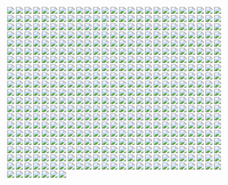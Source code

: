 ![](https://github.com/zero85258/hybrid_rudiments/blob/master/imgs/rudiments_alternated-cheese-ka-307.png)
![](https://github.com/zero85258/hybrid_rudiments/blob/master/imgs/rudiments_alternated-cheese-pataflafla-28.png)
![](https://github.com/zero85258/hybrid_rudiments/blob/master/imgs/rudiments_alternated-pataflafla-27.png)
![](https://github.com/zero85258/hybrid_rudiments/blob/master/imgs/rudiments_alternated-pataflaka-309.png)
![](https://github.com/zero85258/hybrid_rudiments/blob/master/imgs/rudiments_alternated-pattyacue-157.png)
![](https://github.com/zero85258/hybrid_rudiments/blob/master/imgs/rudiments_alternated-swiss-tap-drag-391.png)
![](https://github.com/zero85258/hybrid_rudiments/blob/master/imgs/rudiments_alternating-flyz-273.png)
![](https://github.com/zero85258/hybrid_rudiments/blob/master/imgs/rudiments_alternating-four-note-swiss-army-triplet-461.png)
![](https://github.com/zero85258/hybrid_rudiments/blob/master/imgs/rudiments_alternating-hertas-269.png)
![](https://github.com/zero85258/hybrid_rudiments/blob/master/imgs/rudiments_alternating-hertas-with-same-hand-accents-271.png)
![](https://github.com/zero85258/hybrid_rudiments/blob/master/imgs/rudiments_alternating-hertas-with-upbeat-accents-270.png)
![](https://github.com/zero85258/hybrid_rudiments/blob/master/imgs/rudiments_alternating-one-handed-tap-drag-242.png)
![](https://github.com/zero85258/hybrid_rudiments/blob/master/imgs/rudiments_alternating-pattys-162.png)
![](https://github.com/zero85258/hybrid_rudiments/blob/master/imgs/rudiments_alternating-single-stroke-five-249.png)
![](https://github.com/zero85258/hybrid_rudiments/blob/master/imgs/rudiments_alternating-single-stroke-five-with-upbeat-accents-250.png)
![](https://github.com/zero85258/hybrid_rudiments/blob/master/imgs/rudiments_alternating-single-stroke-four-245.png)
![](https://github.com/zero85258/hybrid_rudiments/blob/master/imgs/rudiments_alternating-single-stroke-nine-247.png)
![](https://github.com/zero85258/hybrid_rudiments/blob/master/imgs/rudiments_alternating-single-stroke-seven-246.png)
![](https://github.com/zero85258/hybrid_rudiments/blob/master/imgs/rudiments_alternating-single-stroke-six-248.png)
![](https://github.com/zero85258/hybrid_rudiments/blob/master/imgs/rudiments_alternating-single-stroke-three-244.png)
![](https://github.com/zero85258/hybrid_rudiments/blob/master/imgs/rudiments_alternating-swiss-army-triplet-144.png)
![](https://github.com/zero85258/hybrid_rudiments/blob/master/imgs/rudiments_alternating-swiss-flam-drag-266.png)
![](https://github.com/zero85258/hybrid_rudiments/blob/master/imgs/rudiments_backward-eggbeaters-399.png)
![](https://github.com/zero85258/hybrid_rudiments/blob/master/imgs/rudiments_beater-paradiddle-206.png)
![](https://github.com/zero85258/hybrid_rudiments/blob/master/imgs/rudiments_bee-report-508.png)
![](https://github.com/zero85258/hybrid_rudiments/blob/master/imgs/rudiments_berger-lesson-25-113.png)
![](https://github.com/zero85258/hybrid_rudiments/blob/master/imgs/rudiments_blurz-132.png)
![](https://github.com/zero85258/hybrid_rudiments/blob/master/imgs/rudiments_book-mark-41.png)
![](https://github.com/zero85258/hybrid_rudiments/blob/master/imgs/rudiments_book-report-1.png)
![](https://github.com/zero85258/hybrid_rudiments/blob/master/imgs/rudiments_book-report-variations-353.png)
![](https://github.com/zero85258/hybrid_rudiments/blob/master/imgs/rudiments_book-report-with-extra-credit-232.png)
![](https://github.com/zero85258/hybrid_rudiments/blob/master/imgs/rudiments_brille-stroke-241.png)
![](https://github.com/zero85258/hybrid_rudiments/blob/master/imgs/rudiments_buguda-chickens-267.png)
![](https://github.com/zero85258/hybrid_rudiments/blob/master/imgs/rudiments_buzz-flaps-400.png)
![](https://github.com/zero85258/hybrid_rudiments/blob/master/imgs/rudiments_buzzadiddle-268.png)
![](https://github.com/zero85258/hybrid_rudiments/blob/master/imgs/rudiments_casey-claw-42.png)
![](https://github.com/zero85258/hybrid_rudiments/blob/master/imgs/rudiments_change-ups-110.png)
![](https://github.com/zero85258/hybrid_rudiments/blob/master/imgs/rudiments_chatachichi-43.png)
![](https://github.com/zero85258/hybrid_rudiments/blob/master/imgs/rudiments_cheese-2.png)
![](https://github.com/zero85258/hybrid_rudiments/blob/master/imgs/rudiments_cheese-3-2-1-473.png)
![](https://github.com/zero85258/hybrid_rudiments/blob/master/imgs/rudiments_cheese-accent-193.png)
![](https://github.com/zero85258/hybrid_rudiments/blob/master/imgs/rudiments_cheese-back-flip-45.png)
![](https://github.com/zero85258/hybrid_rudiments/blob/master/imgs/rudiments_cheese-berger-222.png)
![](https://github.com/zero85258/hybrid_rudiments/blob/master/imgs/rudiments_cheese-chain-46.png)
![](https://github.com/zero85258/hybrid_rudiments/blob/master/imgs/rudiments_cheese-chatachichi-397.png)
![](https://github.com/zero85258/hybrid_rudiments/blob/master/imgs/rudiments_cheese-chutichuhs-40.png)
![](https://github.com/zero85258/hybrid_rudiments/blob/master/imgs/rudiments_cheese-chutra-cheese-119.png)
![](https://github.com/zero85258/hybrid_rudiments/blob/master/imgs/rudiments_cheese-doctoral-thesis-354.png)
![](https://github.com/zero85258/hybrid_rudiments/blob/master/imgs/rudiments_cheese-double-paradiddle-48.png)
![](https://github.com/zero85258/hybrid_rudiments/blob/master/imgs/rudiments_cheese-double-paradiddle-diddle-439.png)
![](https://github.com/zero85258/hybrid_rudiments/blob/master/imgs/rudiments_cheese-double-parafladdle-diddle-499.png)
![](https://github.com/zero85258/hybrid_rudiments/blob/master/imgs/rudiments_cheese-dragateenth-395.png)
![](https://github.com/zero85258/hybrid_rudiments/blob/master/imgs/rudiments_cheese-drags-216.png)
![](https://github.com/zero85258/hybrid_rudiments/blob/master/imgs/rudiments_cheese-five-chatachichi-398.png)
![](https://github.com/zero85258/hybrid_rudiments/blob/master/imgs/rudiments_cheese-five-stroke-paradiddle-286.png)
![](https://github.com/zero85258/hybrid_rudiments/blob/master/imgs/rudiments_cheese-flama-chuck-184.png)
![](https://github.com/zero85258/hybrid_rudiments/blob/master/imgs/rudiments_cheese-flama-chucka-diddle-182.png)
![](https://github.com/zero85258/hybrid_rudiments/blob/master/imgs/rudiments_cheese-flama-diddly-447.png)
![](https://github.com/zero85258/hybrid_rudiments/blob/master/imgs/rudiments_cheese-flamacue-swiss-149.png)
![](https://github.com/zero85258/hybrid_rudiments/blob/master/imgs/rudiments_cheese-flamalet-478.png)
![](https://github.com/zero85258/hybrid_rudiments/blob/master/imgs/rudiments_cheese-flammed-zigiddy-bops-312.png)
![](https://github.com/zero85258/hybrid_rudiments/blob/master/imgs/rudiments_cheese-fubars-51.png)
![](https://github.com/zero85258/hybrid_rudiments/blob/master/imgs/rudiments_cheese-inverted-threes-54.png)
![](https://github.com/zero85258/hybrid_rudiments/blob/master/imgs/rudiments_cheese-ka-55.png)
![](https://github.com/zero85258/hybrid_rudiments/blob/master/imgs/rudiments_cheese-para-pa-diddle-401.png)
![](https://github.com/zero85258/hybrid_rudiments/blob/master/imgs/rudiments_cheese-paradiddle-47.png)
![](https://github.com/zero85258/hybrid_rudiments/blob/master/imgs/rudiments_cheese-paradiddle-diddle-50.png)
![](https://github.com/zero85258/hybrid_rudiments/blob/master/imgs/rudiments_cheese-paradiddle-diddle-a-135.png)
![](https://github.com/zero85258/hybrid_rudiments/blob/master/imgs/rudiments_cheese-paradiddle-diddle-diddle-279.png)
![](https://github.com/zero85258/hybrid_rudiments/blob/master/imgs/rudiments_cheese-paradiddle-flafla-474.png)
![](https://github.com/zero85258/hybrid_rudiments/blob/master/imgs/rudiments_cheese-parafladdle-diddle-diddle-496.png)
![](https://github.com/zero85258/hybrid_rudiments/blob/master/imgs/rudiments_cheese-pataflafla-3.png)
![](https://github.com/zero85258/hybrid_rudiments/blob/master/imgs/rudiments_cheese-quickity-klotz-504.png)
![](https://github.com/zero85258/hybrid_rudiments/blob/master/imgs/rudiments_cheese-quickity-klotz-kicked-up-a-notch-505.png)
![](https://github.com/zero85258/hybrid_rudiments/blob/master/imgs/rudiments_cheese-ripits-472.png)
![](https://github.com/zero85258/hybrid_rudiments/blob/master/imgs/rudiments_cheese-roll-56.png)
![](https://github.com/zero85258/hybrid_rudiments/blob/master/imgs/rudiments_cheese-shirley-murphy-470.png)
![](https://github.com/zero85258/hybrid_rudiments/blob/master/imgs/rudiments_cheese-single-274.png)
![](https://github.com/zero85258/hybrid_rudiments/blob/master/imgs/rudiments_cheese-swiss-double-paradiddle-388.png)
![](https://github.com/zero85258/hybrid_rudiments/blob/master/imgs/rudiments_cheese-swiss-triple-paradiddle-389.png)
![](https://github.com/zero85258/hybrid_rudiments/blob/master/imgs/rudiments_cheese-triple-paradiddle-49.png)
![](https://github.com/zero85258/hybrid_rudiments/blob/master/imgs/rudiments_cheese-triplet-pataflafla-210.png)
![](https://github.com/zero85258/hybrid_rudiments/blob/master/imgs/rudiments_cheese-zigiddy-bops-313.png)
![](https://github.com/zero85258/hybrid_rudiments/blob/master/imgs/rudiments_cheesea-flamacue-diddle-155.png)
![](https://github.com/zero85258/hybrid_rudiments/blob/master/imgs/rudiments_cheeseacue-147.png)
![](https://github.com/zero85258/hybrid_rudiments/blob/master/imgs/rudiments_cheeseacue-drag-158.png)
![](https://github.com/zero85258/hybrid_rudiments/blob/master/imgs/rudiments_cheeseacue-five-152.png)
![](https://github.com/zero85258/hybrid_rudiments/blob/master/imgs/rudiments_cheeseafladdle-118.png)
![](https://github.com/zero85258/hybrid_rudiments/blob/master/imgs/rudiments_cheeseasingle-261.png)
![](https://github.com/zero85258/hybrid_rudiments/blob/master/imgs/rudiments_cheesecha-44.png)
![](https://github.com/zero85258/hybrid_rudiments/blob/master/imgs/rudiments_cheesed-deviled-eggs-396.png)
![](https://github.com/zero85258/hybrid_rudiments/blob/master/imgs/rudiments_cheesy-pancakes-215.png)
![](https://github.com/zero85258/hybrid_rudiments/blob/master/imgs/rudiments_chewbacca-diddle-509.png)
![](https://github.com/zero85258/hybrid_rudiments/blob/master/imgs/rudiments_chinese-fives-213.png)
![](https://github.com/zero85258/hybrid_rudiments/blob/master/imgs/rudiments_choo-choo-4.png)
![](https://github.com/zero85258/hybrid_rudiments/blob/master/imgs/rudiments_chuck-cheese-237.png)
![](https://github.com/zero85258/hybrid_rudiments/blob/master/imgs/rudiments_chumbly-bumkinsteen-218.png)
![](https://github.com/zero85258/hybrid_rudiments/blob/master/imgs/rudiments_churruckitahs-6.png)
![](https://github.com/zero85258/hybrid_rudiments/blob/master/imgs/rudiments_chut-cheese-7.png)
![](https://github.com/zero85258/hybrid_rudiments/blob/master/imgs/rudiments_chutichuhs-8.png)
![](https://github.com/zero85258/hybrid_rudiments/blob/master/imgs/rudiments_chutra-cheese-9.png)
![](https://github.com/zero85258/hybrid_rudiments/blob/master/imgs/rudiments_chutuddas-57.png)
![](https://github.com/zero85258/hybrid_rudiments/blob/master/imgs/rudiments_crazy-harry-280.png)
![](https://github.com/zero85258/hybrid_rudiments/blob/master/imgs/rudiments_cupcakes-511.png)
![](https://github.com/zero85258/hybrid_rudiments/blob/master/imgs/rudiments_delayed-dragadiddle-385.png)
![](https://github.com/zero85258/hybrid_rudiments/blob/master/imgs/rudiments_deviled-eggs-12.png)
![](https://github.com/zero85258/hybrid_rudiments/blob/master/imgs/rudiments_didda-let-202.png)
![](https://github.com/zero85258/hybrid_rudiments/blob/master/imgs/rudiments_diddle-egg-five-58.png)
![](https://github.com/zero85258/hybrid_rudiments/blob/master/imgs/rudiments_diddle-flafla-59.png)
![](https://github.com/zero85258/hybrid_rudiments/blob/master/imgs/rudiments_diddle-herta-60.png)
![](https://github.com/zero85258/hybrid_rudiments/blob/master/imgs/rudiments_displaced-flamacue-197.png)
![](https://github.com/zero85258/hybrid_rudiments/blob/master/imgs/rudiments_displaced-flamacue-with-diddle-on-three-281.png)
![](https://github.com/zero85258/hybrid_rudiments/blob/master/imgs/rudiments_displaced-flamacue-with-diddles-on-one-and-three-282.png)
![](https://github.com/zero85258/hybrid_rudiments/blob/master/imgs/rudiments_doctor-rion-133.png)
![](https://github.com/zero85258/hybrid_rudiments/blob/master/imgs/rudiments_doctoral-thesis-61.png)
![](https://github.com/zero85258/hybrid_rudiments/blob/master/imgs/rudiments_double-accented-single-flam-drag-63.png)
![](https://github.com/zero85258/hybrid_rudiments/blob/master/imgs/rudiments_double-dragadiddle-380.png)
![](https://github.com/zero85258/hybrid_rudiments/blob/master/imgs/rudiments_double-flam-drag-10.png)
![](https://github.com/zero85258/hybrid_rudiments/blob/master/imgs/rudiments_double-flam-drag-diddle-486.png)
![](https://github.com/zero85258/hybrid_rudiments/blob/master/imgs/rudiments_double-flam-drag-diddle-diddle-487.png)
![](https://github.com/zero85258/hybrid_rudiments/blob/master/imgs/rudiments_double-flam-drag-triple-paradiddle-488.png)
![](https://github.com/zero85258/hybrid_rudiments/blob/master/imgs/rudiments_double-flam-flam-paradiddle-191.png)
![](https://github.com/zero85258/hybrid_rudiments/blob/master/imgs/rudiments_double-flamacue-196.png)
![](https://github.com/zero85258/hybrid_rudiments/blob/master/imgs/rudiments_double-flammed-mill-109.png)
![](https://github.com/zero85258/hybrid_rudiments/blob/master/imgs/rudiments_double-flammed-swiss-army-triplet-64.png)
![](https://github.com/zero85258/hybrid_rudiments/blob/master/imgs/rudiments_double-para-flamadiddle-379.png)
![](https://github.com/zero85258/hybrid_rudiments/blob/master/imgs/rudiments_double-para-swiss-flam-drags-355.png)
![](https://github.com/zero85258/hybrid_rudiments/blob/master/imgs/rudiments_double-paradiddle-diddle-408.png)
![](https://github.com/zero85258/hybrid_rudiments/blob/master/imgs/rudiments_double-paradiddle-diddle-nine-stroke-roll-409.png)
![](https://github.com/zero85258/hybrid_rudiments/blob/master/imgs/rudiments_double-paradiddle-flamacue-223.png)
![](https://github.com/zero85258/hybrid_rudiments/blob/master/imgs/rudiments_double-paradiddle-flamacue-with-flam-on-five-283.png)
![](https://github.com/zero85258/hybrid_rudiments/blob/master/imgs/rudiments_double-parafladdle-diddle-497.png)
![](https://github.com/zero85258/hybrid_rudiments/blob/master/imgs/rudiments_double-ratamaflam-140.png)
![](https://github.com/zero85258/hybrid_rudiments/blob/master/imgs/rudiments_drag-double-paradiddle-358.png)
![](https://github.com/zero85258/hybrid_rudiments/blob/master/imgs/rudiments_drag-paradiddle-diddle-356.png)
![](https://github.com/zero85258/hybrid_rudiments/blob/master/imgs/rudiments_drag-patty-66.png)
![](https://github.com/zero85258/hybrid_rudiments/blob/master/imgs/rudiments_drag-triple-paradiddle-357.png)
![](https://github.com/zero85258/hybrid_rudiments/blob/master/imgs/rudiments_dragalet-195.png)
![](https://github.com/zero85258/hybrid_rudiments/blob/master/imgs/rudiments_dragateenth-194.png)
![](https://github.com/zero85258/hybrid_rudiments/blob/master/imgs/rudiments_eggbeaters-11.png)
![](https://github.com/zero85258/hybrid_rudiments/blob/master/imgs/rudiments_elmer-fudd-diddle-477.png)
![](https://github.com/zero85258/hybrid_rudiments/blob/master/imgs/rudiments_essay-217.png)
![](https://github.com/zero85258/hybrid_rudiments/blob/master/imgs/rudiments_fifty-five-510.png)
![](https://github.com/zero85258/hybrid_rudiments/blob/master/imgs/rudiments_five-stroke-diddle-herta-314.png)
![](https://github.com/zero85258/hybrid_rudiments/blob/master/imgs/rudiments_five-stroke-dragadiddle-412.png)
![](https://github.com/zero85258/hybrid_rudiments/blob/master/imgs/rudiments_five-stroke-flamtas-315.png)
![](https://github.com/zero85258/hybrid_rudiments/blob/master/imgs/rudiments_five-stroke-herta-253.png)
![](https://github.com/zero85258/hybrid_rudiments/blob/master/imgs/rudiments_five-stroke-paradiddle-203.png)
![](https://github.com/zero85258/hybrid_rudiments/blob/master/imgs/rudiments_five-stroke-paradiddle-herta-255.png)
![](https://github.com/zero85258/hybrid_rudiments/blob/master/imgs/rudiments_five-stroke-paradiddle-rudy-mental-316.png)
![](https://github.com/zero85258/hybrid_rudiments/blob/master/imgs/rudiments_flaflam-drag-68.png)
![](https://github.com/zero85258/hybrid_rudiments/blob/master/imgs/rudiments_flam-a-flam-291.png)
![](https://github.com/zero85258/hybrid_rudiments/blob/master/imgs/rudiments_flam-accent-2-239.png)
![](https://github.com/zero85258/hybrid_rudiments/blob/master/imgs/rudiments_flam-accent-drag-151.png)
![](https://github.com/zero85258/hybrid_rudiments/blob/master/imgs/rudiments_flam-accent-roll-219.png)
![](https://github.com/zero85258/hybrid_rudiments/blob/master/imgs/rudiments_flam-beaters-69.png)
![](https://github.com/zero85258/hybrid_rudiments/blob/master/imgs/rudiments_flam-beats-112.png)
![](https://github.com/zero85258/hybrid_rudiments/blob/master/imgs/rudiments_flam-change-ups-111.png)
![](https://github.com/zero85258/hybrid_rudiments/blob/master/imgs/rudiments_flam-cheese-paradiddle-32.png)
![](https://github.com/zero85258/hybrid_rudiments/blob/master/imgs/rudiments_flam-devils-318.png)
![](https://github.com/zero85258/hybrid_rudiments/blob/master/imgs/rudiments_flam-double-paradiddle-71.png)
![](https://github.com/zero85258/hybrid_rudiments/blob/master/imgs/rudiments_flam-double-paradiddle-diddle-437.png)
![](https://github.com/zero85258/hybrid_rudiments/blob/master/imgs/rudiments_flam-double-paradiddle-diddle-nine-stroke-roll-440.png)
![](https://github.com/zero85258/hybrid_rudiments/blob/master/imgs/rudiments_flam-double-parafladdle-diddle-498.png)
![](https://github.com/zero85258/hybrid_rudiments/blob/master/imgs/rudiments_flam-drag-a-poo-319.png)
![](https://github.com/zero85258/hybrid_rudiments/blob/master/imgs/rudiments_flam-drag-chatachichi-359.png)
![](https://github.com/zero85258/hybrid_rudiments/blob/master/imgs/rudiments_flam-drag-chutichuhs-479.png)
![](https://github.com/zero85258/hybrid_rudiments/blob/master/imgs/rudiments_flam-drag-double-paradiddle-236.png)
![](https://github.com/zero85258/hybrid_rudiments/blob/master/imgs/rudiments_flam-drag-double-paradiddle-diddle-441.png)
![](https://github.com/zero85258/hybrid_rudiments/blob/master/imgs/rudiments_flam-drag-double-parafladdle-diddle-500.png)
![](https://github.com/zero85258/hybrid_rudiments/blob/master/imgs/rudiments_flam-drag-five-stroke-paradiddle-285.png)
![](https://github.com/zero85258/hybrid_rudiments/blob/master/imgs/rudiments_flam-drag-flafla-29.png)
![](https://github.com/zero85258/hybrid_rudiments/blob/master/imgs/rudiments_flam-drag-flamadiddle-360.png)
![](https://github.com/zero85258/hybrid_rudiments/blob/master/imgs/rudiments_flam-drag-flamafladdle-361.png)
![](https://github.com/zero85258/hybrid_rudiments/blob/master/imgs/rudiments_flam-drag-paradiddle-70.png)
![](https://github.com/zero85258/hybrid_rudiments/blob/master/imgs/rudiments_flam-drag-paradiddle-diddle-362.png)
![](https://github.com/zero85258/hybrid_rudiments/blob/master/imgs/rudiments_flam-drag-parafladdle-363.png)
![](https://github.com/zero85258/hybrid_rudiments/blob/master/imgs/rudiments_flam-drag-pataflafla-diddle-364.png)
![](https://github.com/zero85258/hybrid_rudiments/blob/master/imgs/rudiments_flam-drag-quickity-klotz-506.png)
![](https://github.com/zero85258/hybrid_rudiments/blob/master/imgs/rudiments_flam-drag-single-262.png)
![](https://github.com/zero85258/hybrid_rudiments/blob/master/imgs/rudiments_flam-drag-triple-paradiddle-365.png)
![](https://github.com/zero85258/hybrid_rudiments/blob/master/imgs/rudiments_flam-dragadiddle-diddle-366.png)
![](https://github.com/zero85258/hybrid_rudiments/blob/master/imgs/rudiments_flam-eight-stroke-roll-422.png)
![](https://github.com/zero85258/hybrid_rudiments/blob/master/imgs/rudiments_flam-eleven-stroke-roll-403.png)
![](https://github.com/zero85258/hybrid_rudiments/blob/master/imgs/rudiments_flam-eleven-triple-paradiddle-406.png)
![](https://github.com/zero85258/hybrid_rudiments/blob/master/imgs/rudiments_flam-fifteen-stroke-roll-418.png)
![](https://github.com/zero85258/hybrid_rudiments/blob/master/imgs/rudiments_flam-five-14.png)
![](https://github.com/zero85258/hybrid_rudiments/blob/master/imgs/rudiments_flam-five-double-drag-diddle-490.png)
![](https://github.com/zero85258/hybrid_rudiments/blob/master/imgs/rudiments_flam-five-double-paradiddle-367.png)
![](https://github.com/zero85258/hybrid_rudiments/blob/master/imgs/rudiments_flam-five-double-paradiddle-diddle-442.png)
![](https://github.com/zero85258/hybrid_rudiments/blob/master/imgs/rudiments_flam-five-double-parafladdle-diddle-501.png)
![](https://github.com/zero85258/hybrid_rudiments/blob/master/imgs/rudiments_flam-five-drag-diddle-491.png)
![](https://github.com/zero85258/hybrid_rudiments/blob/master/imgs/rudiments_flam-five-drag-diddle-diddle-492.png)
![](https://github.com/zero85258/hybrid_rudiments/blob/master/imgs/rudiments_flam-five-drag-paradiddle-493.png)
![](https://github.com/zero85258/hybrid_rudiments/blob/master/imgs/rudiments_flam-five-flafla-30.png)
![](https://github.com/zero85258/hybrid_rudiments/blob/master/imgs/rudiments_flam-five-paradiddle-84.png)
![](https://github.com/zero85258/hybrid_rudiments/blob/master/imgs/rudiments_flam-five-paradiddle-diddle-369.png)
![](https://github.com/zero85258/hybrid_rudiments/blob/master/imgs/rudiments_flam-five-patty-72.png)
![](https://github.com/zero85258/hybrid_rudiments/blob/master/imgs/rudiments_flam-five-quickity-klotz-507.png)
![](https://github.com/zero85258/hybrid_rudiments/blob/master/imgs/rudiments_flam-five-single-263.png)
![](https://github.com/zero85258/hybrid_rudiments/blob/master/imgs/rudiments_flam-five-superdiddle-287.png)
![](https://github.com/zero85258/hybrid_rudiments/blob/master/imgs/rudiments_flam-five-tapafladdle-372.png)
![](https://github.com/zero85258/hybrid_rudiments/blob/master/imgs/rudiments_flam-five-triple-paradiddle-368.png)
![](https://github.com/zero85258/hybrid_rudiments/blob/master/imgs/rudiments_flam-flam-16.png)
![](https://github.com/zero85258/hybrid_rudiments/blob/master/imgs/rudiments_flam-flam-flamadiddle-122.png)
![](https://github.com/zero85258/hybrid_rudiments/blob/master/imgs/rudiments_flam-flam-tap-199.png)
![](https://github.com/zero85258/hybrid_rudiments/blob/master/imgs/rudiments_flam-flamalet-168.png)
![](https://github.com/zero85258/hybrid_rudiments/blob/master/imgs/rudiments_flam-four-flams-126.png)
![](https://github.com/zero85258/hybrid_rudiments/blob/master/imgs/rudiments_flam-four-stroke-roll-423.png)
![](https://github.com/zero85258/hybrid_rudiments/blob/master/imgs/rudiments_flam-fourteen-stroke-roll-419.png)
![](https://github.com/zero85258/hybrid_rudiments/blob/master/imgs/rudiments_flam-hertas-174.png)
![](https://github.com/zero85258/hybrid_rudiments/blob/master/imgs/rudiments_flam-invention-1-175.png)
![](https://github.com/zero85258/hybrid_rudiments/blob/master/imgs/rudiments_flam-jiggers-264.png)
![](https://github.com/zero85258/hybrid_rudiments/blob/master/imgs/rudiments_flam-mill-drag-265.png)
![](https://github.com/zero85258/hybrid_rudiments/blob/master/imgs/rudiments_flam-muppets-306.png)
![](https://github.com/zero85258/hybrid_rudiments/blob/master/imgs/rudiments_flam-nine-double-paradiddle-414.png)
![](https://github.com/zero85258/hybrid_rudiments/blob/master/imgs/rudiments_flam-nine-double-paradiddle-diddle-444.png)
![](https://github.com/zero85258/hybrid_rudiments/blob/master/imgs/rudiments_flam-nine-stroke-roll-288.png)
![](https://github.com/zero85258/hybrid_rudiments/blob/master/imgs/rudiments_flam-nine-triple-paradiddle-405.png)
![](https://github.com/zero85258/hybrid_rudiments/blob/master/imgs/rudiments_flam-paradiddle-diddle-a-121.png)
![](https://github.com/zero85258/hybrid_rudiments/blob/master/imgs/rudiments_flam-paradiddle-diddle-diddle-278.png)
![](https://github.com/zero85258/hybrid_rudiments/blob/master/imgs/rudiments_flam-paradiddle-five-221.png)
![](https://github.com/zero85258/hybrid_rudiments/blob/master/imgs/rudiments_flam-paradiddle-variations-73.png)
![](https://github.com/zero85258/hybrid_rudiments/blob/master/imgs/rudiments_flam-parafladdle-diddle-456.png)
![](https://github.com/zero85258/hybrid_rudiments/blob/master/imgs/rudiments_flam-parafladdle-diddle-diddle-495.png)
![](https://github.com/zero85258/hybrid_rudiments/blob/master/imgs/rudiments_flam-puguda-484.png)
![](https://github.com/zero85258/hybrid_rudiments/blob/master/imgs/rudiments_flam-roll-74.png)
![](https://github.com/zero85258/hybrid_rudiments/blob/master/imgs/rudiments_flam-seven-double-paradiddle-413.png)
![](https://github.com/zero85258/hybrid_rudiments/blob/master/imgs/rudiments_flam-seven-double-paradiddle-diddle-443.png)
![](https://github.com/zero85258/hybrid_rudiments/blob/master/imgs/rudiments_flam-seven-stroke-roll-289.png)
![](https://github.com/zero85258/hybrid_rudiments/blob/master/imgs/rudiments_flam-seven-triple-paradiddle-404.png)
![](https://github.com/zero85258/hybrid_rudiments/blob/master/imgs/rudiments_flam-seven-ups-290.png)
![](https://github.com/zero85258/hybrid_rudiments/blob/master/imgs/rudiments_flam-seventeen-stroke-roll-417.png)
![](https://github.com/zero85258/hybrid_rudiments/blob/master/imgs/rudiments_flam-single-275.png)
![](https://github.com/zero85258/hybrid_rudiments/blob/master/imgs/rudiments_flam-single-with-cheese-on-one-276.png)
![](https://github.com/zero85258/hybrid_rudiments/blob/master/imgs/rudiments_flam-single-with-cheese-on-three-277.png)
![](https://github.com/zero85258/hybrid_rudiments/blob/master/imgs/rudiments_flam-six-stroke-roll-424.png)
![](https://github.com/zero85258/hybrid_rudiments/blob/master/imgs/rudiments_flam-sixteen-stroke-roll-416.png)
![](https://github.com/zero85258/hybrid_rudiments/blob/master/imgs/rudiments_flam-stutters-75.png)
![](https://github.com/zero85258/hybrid_rudiments/blob/master/imgs/rudiments_flam-tap-double-paradiddle-370.png)
![](https://github.com/zero85258/hybrid_rudiments/blob/master/imgs/rudiments_flam-tap-paradiddle-83.png)
![](https://github.com/zero85258/hybrid_rudiments/blob/master/imgs/rudiments_flam-tap-paradiddle-diddle-459.png)
![](https://github.com/zero85258/hybrid_rudiments/blob/master/imgs/rudiments_flam-tap-triple-paradiddle-371.png)
![](https://github.com/zero85258/hybrid_rudiments/blob/master/imgs/rudiments_flam-ten-stroke-roll-421.png)
![](https://github.com/zero85258/hybrid_rudiments/blob/master/imgs/rudiments_flam-thirteen-stroke-roll-402.png)
![](https://github.com/zero85258/hybrid_rudiments/blob/master/imgs/rudiments_flam-thirteen-triple-paradiddle-407.png)
![](https://github.com/zero85258/hybrid_rudiments/blob/master/imgs/rudiments_flam-triple-paradiddle-76.png)
![](https://github.com/zero85258/hybrid_rudiments/blob/master/imgs/rudiments_flam-triple-stroke-roll-77.png)
![](https://github.com/zero85258/hybrid_rudiments/blob/master/imgs/rudiments_flam-twelve-stroke-roll-420.png)
![](https://github.com/zero85258/hybrid_rudiments/blob/master/imgs/rudiments_flam-upbeat-diddles-320.png)
![](https://github.com/zero85258/hybrid_rudiments/blob/master/imgs/rudiments_flam-upbeat-five-257.png)
![](https://github.com/zero85258/hybrid_rudiments/blob/master/imgs/rudiments_flama-chuck-178.png)
![](https://github.com/zero85258/hybrid_rudiments/blob/master/imgs/rudiments_flama-chucka-diddle-180.png)
![](https://github.com/zero85258/hybrid_rudiments/blob/master/imgs/rudiments_flama-diddle-diddle-176.png)
![](https://github.com/zero85258/hybrid_rudiments/blob/master/imgs/rudiments_flama-diddly-446.png)
![](https://github.com/zero85258/hybrid_rudiments/blob/master/imgs/rudiments_flama-flama-flam-flam-125.png)
![](https://github.com/zero85258/hybrid_rudiments/blob/master/imgs/rudiments_flama-flama-flam-tap-124.png)
![](https://github.com/zero85258/hybrid_rudiments/blob/master/imgs/rudiments_flama-flamacue-diddle-150.png)
![](https://github.com/zero85258/hybrid_rudiments/blob/master/imgs/rudiments_flama-flive-a-tap-373.png)
![](https://github.com/zero85258/hybrid_rudiments/blob/master/imgs/rudiments_flama-singles-463.png)
![](https://github.com/zero85258/hybrid_rudiments/blob/master/imgs/rudiments_flama-swiss-army-triplet-185.png)
![](https://github.com/zero85258/hybrid_rudiments/blob/master/imgs/rudiments_flama-tap-flafla-374.png)
![](https://github.com/zero85258/hybrid_rudiments/blob/master/imgs/rudiments_flamacue-a-cue-177.png)
![](https://github.com/zero85258/hybrid_rudiments/blob/master/imgs/rudiments_flamacue-a-diddle-172.png)
![](https://github.com/zero85258/hybrid_rudiments/blob/master/imgs/rudiments_flamacue-a-flafla-189.png)
![](https://github.com/zero85258/hybrid_rudiments/blob/master/imgs/rudiments_flamacue-diddle-82.png)
![](https://github.com/zero85258/hybrid_rudiments/blob/master/imgs/rudiments_flamacue-drag-156.png)
![](https://github.com/zero85258/hybrid_rudiments/blob/master/imgs/rudiments_flamacue-five-153.png)
![](https://github.com/zero85258/hybrid_rudiments/blob/master/imgs/rudiments_flamacue-swiss-148.png)
![](https://github.com/zero85258/hybrid_rudiments/blob/master/imgs/rudiments_flamadiddle-flam-flam-138.png)
![](https://github.com/zero85258/hybrid_rudiments/blob/master/imgs/rudiments_flamalet-183.png)
![](https://github.com/zero85258/hybrid_rudiments/blob/master/imgs/rudiments_flamasingle-260.png)
![](https://github.com/zero85258/hybrid_rudiments/blob/master/imgs/rudiments_flamatapz-259.png)
![](https://github.com/zero85258/hybrid_rudiments/blob/master/imgs/rudiments_flamdiddle-186.png)
![](https://github.com/zero85258/hybrid_rudiments/blob/master/imgs/rudiments_flamill-drags-81.png)
![](https://github.com/zero85258/hybrid_rudiments/blob/master/imgs/rudiments_flammed-3-2-1-17.png)
![](https://github.com/zero85258/hybrid_rudiments/blob/master/imgs/rudiments_flammed-alternated-swiss-tap-drag-392.png)
![](https://github.com/zero85258/hybrid_rudiments/blob/master/imgs/rudiments_flammed-alternating-single-stroke-four-327.png)
![](https://github.com/zero85258/hybrid_rudiments/blob/master/imgs/rudiments_flammed-alternating-single-stroke-nine-328.png)
![](https://github.com/zero85258/hybrid_rudiments/blob/master/imgs/rudiments_flammed-alternating-single-stroke-seven-329.png)
![](https://github.com/zero85258/hybrid_rudiments/blob/master/imgs/rudiments_flammed-alternating-single-stroke-six-330.png)
![](https://github.com/zero85258/hybrid_rudiments/blob/master/imgs/rudiments_flammed-alternating-single-stroke-three-331.png)
![](https://github.com/zero85258/hybrid_rudiments/blob/master/imgs/rudiments_flammed-backward-eggbeaters-476.png)
![](https://github.com/zero85258/hybrid_rudiments/blob/master/imgs/rudiments_flammed-chinese-fives-481.png)
![](https://github.com/zero85258/hybrid_rudiments/blob/master/imgs/rudiments_flammed-double-mill-80.png)
![](https://github.com/zero85258/hybrid_rudiments/blob/master/imgs/rudiments_flammed-doubles-65.png)
![](https://github.com/zero85258/hybrid_rudiments/blob/master/imgs/rudiments_flammed-eggbeaters-475.png)
![](https://github.com/zero85258/hybrid_rudiments/blob/master/imgs/rudiments_flammed-five-stroke-paradiddle-284.png)
![](https://github.com/zero85258/hybrid_rudiments/blob/master/imgs/rudiments_flammed-lesson-25-321.png)
![](https://github.com/zero85258/hybrid_rudiments/blob/master/imgs/rudiments_flammed-para-pa-diddle-292.png)
![](https://github.com/zero85258/hybrid_rudiments/blob/master/imgs/rudiments_flammed-ravioli-231.png)
![](https://github.com/zero85258/hybrid_rudiments/blob/master/imgs/rudiments_flammed-ripits-471.png)
![](https://github.com/zero85258/hybrid_rudiments/blob/master/imgs/rudiments_flammed-shirley-murphy-469.png)
![](https://github.com/zero85258/hybrid_rudiments/blob/master/imgs/rudiments_flammed-single-ratamacue-235.png)
![](https://github.com/zero85258/hybrid_rudiments/blob/master/imgs/rudiments_flammed-single-stroke-four-322.png)
![](https://github.com/zero85258/hybrid_rudiments/blob/master/imgs/rudiments_flammed-single-stroke-nine-323.png)
![](https://github.com/zero85258/hybrid_rudiments/blob/master/imgs/rudiments_flammed-single-stroke-seven-324.png)
![](https://github.com/zero85258/hybrid_rudiments/blob/master/imgs/rudiments_flammed-single-stroke-six-325.png)
![](https://github.com/zero85258/hybrid_rudiments/blob/master/imgs/rudiments_flammed-single-stroke-three-326.png)
![](https://github.com/zero85258/hybrid_rudiments/blob/master/imgs/rudiments_flammed-swiss-tap-drag-394.png)
![](https://github.com/zero85258/hybrid_rudiments/blob/master/imgs/rudiments_flammed-triplets-79.png)
![](https://github.com/zero85258/hybrid_rudiments/blob/master/imgs/rudiments_flammed-zigiddy-bops-311.png)
![](https://github.com/zero85258/hybrid_rudiments/blob/master/imgs/rudiments_flamtaplets-220.png)
![](https://github.com/zero85258/hybrid_rudiments/blob/master/imgs/rudiments_flamtas-78.png)
![](https://github.com/zero85258/hybrid_rudiments/blob/master/imgs/rudiments_flim-swiss-triplet-293.png)
![](https://github.com/zero85258/hybrid_rudiments/blob/master/imgs/rudiments_flive-a-flam-375.png)
![](https://github.com/zero85258/hybrid_rudiments/blob/master/imgs/rudiments_flive-flafla-tap-376.png)
![](https://github.com/zero85258/hybrid_rudiments/blob/master/imgs/rudiments_flow-five-130.png)
![](https://github.com/zero85258/hybrid_rudiments/blob/master/imgs/rudiments_flyz-272.png)
![](https://github.com/zero85258/hybrid_rudiments/blob/master/imgs/rudiments_four-flam-flam-flamadiddle-145.png)
![](https://github.com/zero85258/hybrid_rudiments/blob/master/imgs/rudiments_four-note-swiss-army-triplet-204.png)
![](https://github.com/zero85258/hybrid_rudiments/blob/master/imgs/rudiments_four-stroke-cheese-fubars-294.png)
![](https://github.com/zero85258/hybrid_rudiments/blob/master/imgs/rudiments_four-stroke-flamaruff-238.png)
![](https://github.com/zero85258/hybrid_rudiments/blob/master/imgs/rudiments_four-stroke-fubars-332.png)
![](https://github.com/zero85258/hybrid_rudiments/blob/master/imgs/rudiments_four-stroke-ruff-double-paradiddle-333.png)
![](https://github.com/zero85258/hybrid_rudiments/blob/master/imgs/rudiments_four-stroke-ruff-double-ratamacue-170.png)
![](https://github.com/zero85258/hybrid_rudiments/blob/master/imgs/rudiments_four-stroke-ruff-inverted-paradiddle-334.png)
![](https://github.com/zero85258/hybrid_rudiments/blob/master/imgs/rudiments_four-stroke-ruff-paradiddle-173.png)
![](https://github.com/zero85258/hybrid_rudiments/blob/master/imgs/rudiments_four-stroke-ruff-reverse-paradiddle-335.png)
![](https://github.com/zero85258/hybrid_rudiments/blob/master/imgs/rudiments_four-stroke-ruff-single-ratamacue-169.png)
![](https://github.com/zero85258/hybrid_rudiments/blob/master/imgs/rudiments_four-stroke-ruff-triple-paradiddle-336.png)
![](https://github.com/zero85258/hybrid_rudiments/blob/master/imgs/rudiments_four-stroke-ruff-triple-ratamacue-171.png)
![](https://github.com/zero85258/hybrid_rudiments/blob/master/imgs/rudiments_four-stroke-ruffadiddle-diddle-201.png)
![](https://github.com/zero85258/hybrid_rudiments/blob/master/imgs/rudiments_four-stroke-ruffadiddle-tap-337.png)
![](https://github.com/zero85258/hybrid_rudiments/blob/master/imgs/rudiments_french-flams-123.png)
![](https://github.com/zero85258/hybrid_rudiments/blob/master/imgs/rudiments_fubars-52.png)
![](https://github.com/zero85258/hybrid_rudiments/blob/master/imgs/rudiments_fubars-fives-53.png)
![](https://github.com/zero85258/hybrid_rudiments/blob/master/imgs/rudiments_fufives-18.png)
![](https://github.com/zero85258/hybrid_rudiments/blob/master/imgs/rudiments_funky-cheese-304.png)
![](https://github.com/zero85258/hybrid_rudiments/blob/master/imgs/rudiments_funky-cheese-inverts-305.png)
![](https://github.com/zero85258/hybrid_rudiments/blob/master/imgs/rudiments_fuzz-taps-303.png)
![](https://github.com/zero85258/hybrid_rudiments/blob/master/imgs/rudiments_gallops-512.png)
![](https://github.com/zero85258/hybrid_rudiments/blob/master/imgs/rudiments_ghost-flams-20.png)
![](https://github.com/zero85258/hybrid_rudiments/blob/master/imgs/rudiments_grandmas-22.png)
![](https://github.com/zero85258/hybrid_rudiments/blob/master/imgs/rudiments_grandpas-23.png)
![](https://github.com/zero85258/hybrid_rudiments/blob/master/imgs/rudiments_grilled-cheese-452.png)
![](https://github.com/zero85258/hybrid_rudiments/blob/master/imgs/rudiments_herta-21.png)
![](https://github.com/zero85258/hybrid_rudiments/blob/master/imgs/rudiments_hertas-with-same-hand-accents-251.png)
![](https://github.com/zero85258/hybrid_rudiments/blob/master/imgs/rudiments_hertas-with-upbeat-accents-252.png)
![](https://github.com/zero85258/hybrid_rudiments/blob/master/imgs/rudiments_hulka-helicopter-86.png)
![](https://github.com/zero85258/hybrid_rudiments/blob/master/imgs/rudiments_invert-cheese-patty-209.png)
![](https://github.com/zero85258/hybrid_rudiments/blob/master/imgs/rudiments_invert-flam-fours-137.png)
![](https://github.com/zero85258/hybrid_rudiments/blob/master/imgs/rudiments_invert-patty-208.png)
![](https://github.com/zero85258/hybrid_rudiments/blob/master/imgs/rudiments_inverted-book-report-450.png)
![](https://github.com/zero85258/hybrid_rudiments/blob/master/imgs/rudiments_inverted-cheese-85.png)
![](https://github.com/zero85258/hybrid_rudiments/blob/master/imgs/rudiments_inverted-cheese-flam-tap-24.png)
![](https://github.com/zero85258/hybrid_rudiments/blob/master/imgs/rudiments_inverted-cheese-flama-chuck-181.png)
![](https://github.com/zero85258/hybrid_rudiments/blob/master/imgs/rudiments_inverted-cheese-flama-diddly-449.png)
![](https://github.com/zero85258/hybrid_rudiments/blob/master/imgs/rudiments_inverted-cheese-paradiddle-diddle-87.png)
![](https://github.com/zero85258/hybrid_rudiments/blob/master/imgs/rudiments_inverted-double-paradiddle-diddle-438.png)
![](https://github.com/zero85258/hybrid_rudiments/blob/master/imgs/rudiments_inverted-dragadiddle-384.png)
![](https://github.com/zero85258/hybrid_rudiments/blob/master/imgs/rudiments_inverted-flam-double-paradiddle-diddle-445.png)
![](https://github.com/zero85258/hybrid_rudiments/blob/master/imgs/rudiments_inverted-flam-drag-128.png)
![](https://github.com/zero85258/hybrid_rudiments/blob/master/imgs/rudiments_inverted-flam-drag-a-poo-345.png)
![](https://github.com/zero85258/hybrid_rudiments/blob/master/imgs/rudiments_inverted-flam-parafladdle-diddle-458.png)
![](https://github.com/zero85258/hybrid_rudiments/blob/master/imgs/rudiments_inverted-flam-tap-paradiddle-diddle-460.png)
![](https://github.com/zero85258/hybrid_rudiments/blob/master/imgs/rudiments_inverted-flama-chuck-179.png)
![](https://github.com/zero85258/hybrid_rudiments/blob/master/imgs/rudiments_inverted-flama-diddly-448.png)
![](https://github.com/zero85258/hybrid_rudiments/blob/master/imgs/rudiments_inverted-flama-singles-227.png)
![](https://github.com/zero85258/hybrid_rudiments/blob/master/imgs/rudiments_inverted-flamacue-drag-464.png)
![](https://github.com/zero85258/hybrid_rudiments/blob/master/imgs/rudiments_inverted-inverts-25.png)
![](https://github.com/zero85258/hybrid_rudiments/blob/master/imgs/rudiments_inverted-paradiddle-patty-159.png)
![](https://github.com/zero85258/hybrid_rudiments/blob/master/imgs/rudiments_inverted-parafladdle-diddle-457.png)
![](https://github.com/zero85258/hybrid_rudiments/blob/master/imgs/rudiments_inverted-swiss-grinders-465.png)
![](https://github.com/zero85258/hybrid_rudiments/blob/master/imgs/rudiments_inverted-tap-flam-seven-347.png)
![](https://github.com/zero85258/hybrid_rudiments/blob/master/imgs/rudiments_inverted-threes-88.png)
![](https://github.com/zero85258/hybrid_rudiments/blob/master/imgs/rudiments_inverted-triple-stroke-roll-466.png)
![](https://github.com/zero85258/hybrid_rudiments/blob/master/imgs/rudiments_irish-five-19.png)
![](https://github.com/zero85258/hybrid_rudiments/blob/master/imgs/rudiments_kramer-188.png)
![](https://github.com/zero85258/hybrid_rudiments/blob/master/imgs/rudiments_macs-89.png)
![](https://github.com/zero85258/hybrid_rudiments/blob/master/imgs/rudiments_malf-accent-454.png)
![](https://github.com/zero85258/hybrid_rudiments/blob/master/imgs/rudiments_malf-paradiddle-455.png)
![](https://github.com/zero85258/hybrid_rudiments/blob/master/imgs/rudiments_malf-tap-90.png)
![](https://github.com/zero85258/hybrid_rudiments/blob/master/imgs/rudiments_malfs-26.png)
![](https://github.com/zero85258/hybrid_rudiments/blob/master/imgs/rudiments_nf-480.png)
![](https://github.com/zero85258/hybrid_rudiments/blob/master/imgs/rudiments_nice-n-easy-129.png)
![](https://github.com/zero85258/hybrid_rudiments/blob/master/imgs/rudiments_nuttchada-134.png)
![](https://github.com/zero85258/hybrid_rudiments/blob/master/imgs/rudiments_octadiddle-tron-224.png)
![](https://github.com/zero85258/hybrid_rudiments/blob/master/imgs/rudiments_odd-3-even-3-482.png)
![](https://github.com/zero85258/hybrid_rudiments/blob/master/imgs/rudiments_one-handed-five-102.png)
![](https://github.com/zero85258/hybrid_rudiments/blob/master/imgs/rudiments_one-handed-flam-drag-13.png)
![](https://github.com/zero85258/hybrid_rudiments/blob/master/imgs/rudiments_one-handed-flam-five-15.png)
![](https://github.com/zero85258/hybrid_rudiments/blob/master/imgs/rudiments_one-handed-tap-drag-393.png)
![](https://github.com/zero85258/hybrid_rudiments/blob/master/imgs/rudiments_opies-91.png)
![](https://github.com/zero85258/hybrid_rudiments/blob/master/imgs/rudiments_overeasy-114.png)
![](https://github.com/zero85258/hybrid_rudiments/blob/master/imgs/rudiments_para-flam-flam-127.png)
![](https://github.com/zero85258/hybrid_rudiments/blob/master/imgs/rudiments_para-flamadiddle-136.png)
![](https://github.com/zero85258/hybrid_rudiments/blob/master/imgs/rudiments_para-pa-diddle-207.png)
![](https://github.com/zero85258/hybrid_rudiments/blob/master/imgs/rudiments_parabuzzle-92.png)
![](https://github.com/zero85258/hybrid_rudiments/blob/master/imgs/rudiments_paradiddle-diddle-a-120.png)
![](https://github.com/zero85258/hybrid_rudiments/blob/master/imgs/rudiments_paradiddle-diddle-diddle-229.png)
![](https://github.com/zero85258/hybrid_rudiments/blob/master/imgs/rudiments_paradiddle-diddle-herta-348.png)
![](https://github.com/zero85258/hybrid_rudiments/blob/master/imgs/rudiments_paradiddle-five-228.png)
![](https://github.com/zero85258/hybrid_rudiments/blob/master/imgs/rudiments_paradiddle-flafla-93.png)
![](https://github.com/zero85258/hybrid_rudiments/blob/master/imgs/rudiments_paradiddle-flamtas-349.png)
![](https://github.com/zero85258/hybrid_rudiments/blob/master/imgs/rudiments_paradiddle-herta-254.png)
![](https://github.com/zero85258/hybrid_rudiments/blob/master/imgs/rudiments_paradiddle-with-cheese-on-four-240.png)
![](https://github.com/zero85258/hybrid_rudiments/blob/master/imgs/rudiments_parafladdle-117.png)
![](https://github.com/zero85258/hybrid_rudiments/blob/master/imgs/rudiments_parafladdle-diddle-383.png)
![](https://github.com/zero85258/hybrid_rudiments/blob/master/imgs/rudiments_parafladdle-diddle-diddle-494.png)
![](https://github.com/zero85258/hybrid_rudiments/blob/master/imgs/rudiments_pataflaka-308.png)
![](https://github.com/zero85258/hybrid_rudiments/blob/master/imgs/rudiments_patty-five-160.png)
![](https://github.com/zero85258/hybrid_rudiments/blob/master/imgs/rudiments_patty-flam-tap-164.png)
![](https://github.com/zero85258/hybrid_rudiments/blob/master/imgs/rudiments_patty-flamacue-five-161.png)
![](https://github.com/zero85258/hybrid_rudiments/blob/master/imgs/rudiments_patty-invert-167.png)
![](https://github.com/zero85258/hybrid_rudiments/blob/master/imgs/rudiments_patty-seven-98.png)
![](https://github.com/zero85258/hybrid_rudiments/blob/master/imgs/rudiments_patty-six-211.png)
![](https://github.com/zero85258/hybrid_rudiments/blob/master/imgs/rudiments_pattya-diddle-163.png)
![](https://github.com/zero85258/hybrid_rudiments/blob/master/imgs/rudiments_pattya-flam-tap-165.png)
![](https://github.com/zero85258/hybrid_rudiments/blob/master/imgs/rudiments_pattya-invert-166.png)
![](https://github.com/zero85258/hybrid_rudiments/blob/master/imgs/rudiments_pattyacue-154.png)
![](https://github.com/zero85258/hybrid_rudiments/blob/master/imgs/rudiments_plutnduh-31.png)
![](https://github.com/zero85258/hybrid_rudiments/blob/master/imgs/rudiments_poly-flam-drag-97.png)
![](https://github.com/zero85258/hybrid_rudiments/blob/master/imgs/rudiments_puguda-483.png)
![](https://github.com/zero85258/hybrid_rudiments/blob/master/imgs/rudiments_quickity-klotz-502.png)
![](https://github.com/zero85258/hybrid_rudiments/blob/master/imgs/rudiments_quickity-klotz-kicked-up-a-notch-503.png)
![](https://github.com/zero85258/hybrid_rudiments/blob/master/imgs/rudiments_ratama-swiss-cheese-142.png)
![](https://github.com/zero85258/hybrid_rudiments/blob/master/imgs/rudiments_ratamaflam-139.png)
![](https://github.com/zero85258/hybrid_rudiments/blob/master/imgs/rudiments_ratamaswiss-96.png)
![](https://github.com/zero85258/hybrid_rudiments/blob/master/imgs/rudiments_ravioli-95.png)
![](https://github.com/zero85258/hybrid_rudiments/blob/master/imgs/rudiments_reverse-book-report-451.png)
![](https://github.com/zero85258/hybrid_rudiments/blob/master/imgs/rudiments_reverse-cheese-paradiddle-485.png)
![](https://github.com/zero85258/hybrid_rudiments/blob/master/imgs/rudiments_reverse-dragadiddle-382.png)
![](https://github.com/zero85258/hybrid_rudiments/blob/master/imgs/rudiments_reverse-five-225.png)
![](https://github.com/zero85258/hybrid_rudiments/blob/master/imgs/rudiments_reverse-flam-paradiddle-350.png)
![](https://github.com/zero85258/hybrid_rudiments/blob/master/imgs/rudiments_reverse-paradiddle-flafla-100.png)
![](https://github.com/zero85258/hybrid_rudiments/blob/master/imgs/rudiments_reverse-shirley-murphy-468.png)
![](https://github.com/zero85258/hybrid_rudiments/blob/master/imgs/rudiments_ripits-94.png)
![](https://github.com/zero85258/hybrid_rudiments/blob/master/imgs/rudiments_rudy-mental-33.png)
![](https://github.com/zero85258/hybrid_rudiments/blob/master/imgs/rudiments_same-hand-chatachichi-411.png)
![](https://github.com/zero85258/hybrid_rudiments/blob/master/imgs/rudiments_same-hand-cheese-paradiddle-297.png)
![](https://github.com/zero85258/hybrid_rudiments/blob/master/imgs/rudiments_same-hand-five-stroke-herta-344.png)
![](https://github.com/zero85258/hybrid_rudiments/blob/master/imgs/rudiments_same-hand-flam-accent-101.png)
![](https://github.com/zero85258/hybrid_rudiments/blob/master/imgs/rudiments_same-hand-flam-flam-103.png)
![](https://github.com/zero85258/hybrid_rudiments/blob/master/imgs/rudiments_same-hand-flam-paradiddle-296.png)
![](https://github.com/zero85258/hybrid_rudiments/blob/master/imgs/rudiments_same-hand-paradiddle-234.png)
![](https://github.com/zero85258/hybrid_rudiments/blob/master/imgs/rudiments_same-hand-reverse-paradiddle-295.png)
![](https://github.com/zero85258/hybrid_rudiments/blob/master/imgs/rudiments_same-hand-single-flammed-mill-298.png)
![](https://github.com/zero85258/hybrid_rudiments/blob/master/imgs/rudiments_seinfeld-187.png)
![](https://github.com/zero85258/hybrid_rudiments/blob/master/imgs/rudiments_shirley-murphy-34.png)
![](https://github.com/zero85258/hybrid_rudiments/blob/master/imgs/rudiments_side-cheeseadiddle-467.png)
![](https://github.com/zero85258/hybrid_rudiments/blob/master/imgs/rudiments_side-flamadiddle-226.png)
![](https://github.com/zero85258/hybrid_rudiments/blob/master/imgs/rudiments_single-backs-99.png)
![](https://github.com/zero85258/hybrid_rudiments/blob/master/imgs/rudiments_single-flam-drag-62.png)
![](https://github.com/zero85258/hybrid_rudiments/blob/master/imgs/rudiments_single-stroke-five-a-flam-377.png)
![](https://github.com/zero85258/hybrid_rudiments/blob/master/imgs/rudiments_single-stroke-five-with-upbeat-accents-258.png)
![](https://github.com/zero85258/hybrid_rudiments/blob/master/imgs/rudiments_single-stroke-flam-five-131.png)
![](https://github.com/zero85258/hybrid_rudiments/blob/master/imgs/rudiments_slevens-205.png)
![](https://github.com/zero85258/hybrid_rudiments/blob/master/imgs/rudiments_slurred-drag-426.png)
![](https://github.com/zero85258/hybrid_rudiments/blob/master/imgs/rudiments_slurred-eleven-stroke-roll-433.png)
![](https://github.com/zero85258/hybrid_rudiments/blob/master/imgs/rudiments_slurred-fifteen-stroke-roll-429.png)
![](https://github.com/zero85258/hybrid_rudiments/blob/master/imgs/rudiments_slurred-five-stroke-roll-410.png)
![](https://github.com/zero85258/hybrid_rudiments/blob/master/imgs/rudiments_slurred-four-stroke-roll-415.png)
![](https://github.com/zero85258/hybrid_rudiments/blob/master/imgs/rudiments_slurred-fourteen-stroke-roll-430.png)
![](https://github.com/zero85258/hybrid_rudiments/blob/master/imgs/rudiments_slurred-nine-stroke-roll-435.png)
![](https://github.com/zero85258/hybrid_rudiments/blob/master/imgs/rudiments_slurred-seven-stroke-roll-427.png)
![](https://github.com/zero85258/hybrid_rudiments/blob/master/imgs/rudiments_slurred-seventeen-stroke-roll-428.png)
![](https://github.com/zero85258/hybrid_rudiments/blob/master/imgs/rudiments_slurred-six-stroke-roll-425.png)
![](https://github.com/zero85258/hybrid_rudiments/blob/master/imgs/rudiments_slurred-sixteen-stroke-roll-436.png)
![](https://github.com/zero85258/hybrid_rudiments/blob/master/imgs/rudiments_slurred-ten-stroke-roll-434.png)
![](https://github.com/zero85258/hybrid_rudiments/blob/master/imgs/rudiments_slurred-thirteen-stroke-roll-431.png)
![](https://github.com/zero85258/hybrid_rudiments/blob/master/imgs/rudiments_slurred-twelve-stroke-roll-432.png)
![](https://github.com/zero85258/hybrid_rudiments/blob/master/imgs/rudiments_swiss-cheese-190.png)
![](https://github.com/zero85258/hybrid_rudiments/blob/master/imgs/rudiments_swiss-double-paradiddle-386.png)
![](https://github.com/zero85258/hybrid_rudiments/blob/master/imgs/rudiments_swiss-flam-drag-flam-tap-299.png)
![](https://github.com/zero85258/hybrid_rudiments/blob/master/imgs/rudiments_swiss-grinders-116.png)
![](https://github.com/zero85258/hybrid_rudiments/blob/master/imgs/rudiments_swiss-kick-302.png)
![](https://github.com/zero85258/hybrid_rudiments/blob/master/imgs/rudiments_swiss-pug-301.png)
![](https://github.com/zero85258/hybrid_rudiments/blob/master/imgs/rudiments_swiss-tap-drag-300.png)
![](https://github.com/zero85258/hybrid_rudiments/blob/master/imgs/rudiments_swiss-triple-paradiddle-387.png)
![](https://github.com/zero85258/hybrid_rudiments/blob/master/imgs/rudiments_swiss-tu-chada-67.png)
![](https://github.com/zero85258/hybrid_rudiments/blob/master/imgs/rudiments_swissacue-143.png)
![](https://github.com/zero85258/hybrid_rudiments/blob/master/imgs/rudiments_swissadiddle-104.png)
![](https://github.com/zero85258/hybrid_rudiments/blob/master/imgs/rudiments_tap-flam-390.png)
![](https://github.com/zero85258/hybrid_rudiments/blob/master/imgs/rudiments_tap-flam-seven-346.png)
![](https://github.com/zero85258/hybrid_rudiments/blob/master/imgs/rudiments_tapadiddle-214.png)
![](https://github.com/zero85258/hybrid_rudiments/blob/master/imgs/rudiments_three-stroke-ruff-double-paradiddle-338.png)
![](https://github.com/zero85258/hybrid_rudiments/blob/master/imgs/rudiments_three-stroke-ruff-inverted-paradiddle-341.png)
![](https://github.com/zero85258/hybrid_rudiments/blob/master/imgs/rudiments_three-stroke-ruff-paradiddle-342.png)
![](https://github.com/zero85258/hybrid_rudiments/blob/master/imgs/rudiments_three-stroke-ruff-reverse-paradiddle-339.png)
![](https://github.com/zero85258/hybrid_rudiments/blob/master/imgs/rudiments_three-stroke-ruff-triple-paradiddle-340.png)
![](https://github.com/zero85258/hybrid_rudiments/blob/master/imgs/rudiments_three-stroke-ruffadiddle-diddle-200.png)
![](https://github.com/zero85258/hybrid_rudiments/blob/master/imgs/rudiments_three-stroke-ruffadiddle-tap-343.png)
![](https://github.com/zero85258/hybrid_rudiments/blob/master/imgs/rudiments_threesome-flam-combo-453.png)
![](https://github.com/zero85258/hybrid_rudiments/blob/master/imgs/rudiments_threesomes-212.png)
![](https://github.com/zero85258/hybrid_rudiments/blob/master/imgs/rudiments_tri-flam-198.png)
![](https://github.com/zero85258/hybrid_rudiments/blob/master/imgs/rudiments_tri-octaddiddle-230.png)
![](https://github.com/zero85258/hybrid_rudiments/blob/master/imgs/rudiments_triple-acue-108.png)
![](https://github.com/zero85258/hybrid_rudiments/blob/master/imgs/rudiments_triple-dragadiddle-381.png)
![](https://github.com/zero85258/hybrid_rudiments/blob/master/imgs/rudiments_triple-flam-drag-diddle-489.png)
![](https://github.com/zero85258/hybrid_rudiments/blob/master/imgs/rudiments_triple-flam-flam-paradiddle-192.png)
![](https://github.com/zero85258/hybrid_rudiments/blob/master/imgs/rudiments_triple-flammed-swiss-army-triplets-105.png)
![](https://github.com/zero85258/hybrid_rudiments/blob/master/imgs/rudiments_triple-herta-106.png)
![](https://github.com/zero85258/hybrid_rudiments/blob/master/imgs/rudiments_triple-para-swiss-flam-drags-378.png)
![](https://github.com/zero85258/hybrid_rudiments/blob/master/imgs/rudiments_triple-ratamaflam-141.png)
![](https://github.com/zero85258/hybrid_rudiments/blob/master/imgs/rudiments_triple-stroke-tap-drag-351.png)
![](https://github.com/zero85258/hybrid_rudiments/blob/master/imgs/rudiments_triplet-pataflafla-107.png)
![](https://github.com/zero85258/hybrid_rudiments/blob/master/imgs/rudiments_tu-cha-chada-38.png)
![](https://github.com/zero85258/hybrid_rudiments/blob/master/imgs/rudiments_tu-chacha-352.png)
![](https://github.com/zero85258/hybrid_rudiments/blob/master/imgs/rudiments_tu-chada-35.png)
![](https://github.com/zero85258/hybrid_rudiments/blob/master/imgs/rudiments_tu-charles-37.png)
![](https://github.com/zero85258/hybrid_rudiments/blob/master/imgs/rudiments_tu-cheese-36.png)
![](https://github.com/zero85258/hybrid_rudiments/blob/master/imgs/rudiments_upbeat-diddles-243.png)
![](https://github.com/zero85258/hybrid_rudiments/blob/master/imgs/rudiments_upbeat-five-stroke-roll-256.png)
![](https://github.com/zero85258/hybrid_rudiments/blob/master/imgs/rudiments_vladiment-233.png)
![](https://github.com/zero85258/hybrid_rudiments/blob/master/imgs/rudiments_walt-diddles-39.png)
![](https://github.com/zero85258/hybrid_rudiments/blob/master/imgs/rudiments_zigiddy-bops-310.png)
